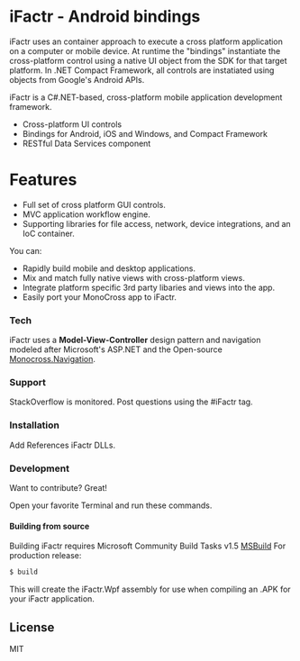# iFactr - Android bindings

iFactr uses an container approach to execute a cross platform application on a computer or mobile device. At runtime the "bindings" instantiate the cross-platform control using a native UI object from the SDK for that target platform. In .NET Compact Framework, all controls are instatiated using objects from Google's Android APIs.


iFactr is a C#.NET-based, cross-platform mobile application development framework.

  - Cross-platform UI controls
  - Bindings for Android, iOS and Windows, and Compact Framework
  - RESTful Data Services component

# Features
  - Full set of cross platform GUI controls.
  - MVC application workflow engine.
  - Supporting libraries for file access, network, device integrations, and an IoC container.
  


You can:
  - Rapidly build mobile and desktop applications.
  - Mix and match fully native views with cross-platform views.
  - Integrate platform specific 3rd party libaries and views into the app.
  - Easily port your MonoCross app to iFactr.


### Tech

iFactr uses a **Model-View-Controller** design pattern and navigation modeled after Microsoft's ASP.NET and the Open-source [Monocross.Navigation][Monocross].


### Support

StackOverflow is monitored. Post questions using the #iFactr tag.



### Installation

Add References iFactr DLLs.


### Development

Want to contribute? Great!


Open your favorite Terminal and run these commands.


#### Building from source

Building iFactr requires Microsoft Community Build Tasks v1.5 [MSBuild]
For production release:
```sh
$ build
```

This will create the iFactr.Wpf assembly for use when compiling an .APK for your iFactr application.

License
----

MIT


[//]: # (These are reference links used in the body of this note and get stripped out when the markdown processor does its job. There is no need to format nicely because it shouldn't be seen. Thanks SO - http://stackoverflow.com/questions/4823468/store-comments-in-markdown-syntax)


   [iFactr]: <https://github.com/Zebra/iFactr-UI>
   [MSBuild]: <https://github.com/loresoft/msbuildtasks/releases>
   [Monocross]: <https://github.com/MonoCross/MonoCross>
   
